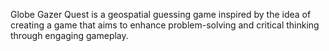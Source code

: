<p>Globe Gazer Quest is a geospatial guessing game inspired by the idea of creating a game that aims to enhance problem-solving and critical thinking through engaging gameplay.</p>
